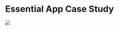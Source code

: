 # Essential App Case Study

![](https://github.com/essentialdevelopercom/essential-feed-case-study/workflows/CI-macOS/badge.svg)
